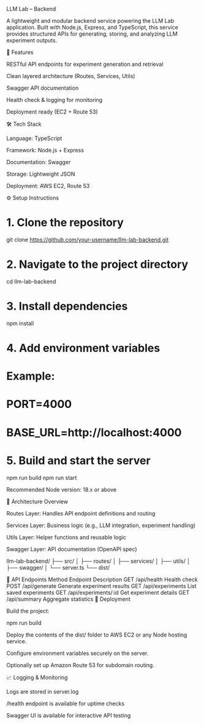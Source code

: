LLM Lab – Backend

A lightweight and modular backend service powering the LLM Lab application.
Built with Node.js, Express, and TypeScript, this service provides structured APIs for generating, storing, and analyzing LLM experiment outputs.

🚀 Features

RESTful API endpoints for experiment generation and retrieval

Clean layered architecture (Routes, Services, Utils)

Swagger API documentation

Health check & logging for monitoring

Deployment ready (EC2 + Route 53)

🛠 Tech Stack

Language: TypeScript

Framework: Node.js + Express

Documentation: Swagger

Storage: Lightweight JSON

Deployment: AWS EC2, Route 53

⚙️ Setup Instructions
# 1. Clone the repository
git clone https://github.com/your-username/llm-lab-backend.git

# 2. Navigate to the project directory
cd llm-lab-backend

# 3. Install dependencies
npm install

# 4. Add environment variables
# Example:
# PORT=4000
# BASE_URL=http://localhost:4000

# 5. Build and start the server
npm run build
npm run start


Recommended Node version: 18.x or above

🧭 Architecture Overview

Routes Layer: Handles API endpoint definitions and routing

Services Layer: Business logic (e.g., LLM integration, experiment handling)

Utils Layer: Helper functions and reusable logic

Swagger Layer: API documentation (OpenAPI spec)

llm-lab-backend/
├── src/
│   ├── routes/
│   ├── services/
│   ├── utils/
│   ├── swagger/
│   └── server.ts
└── dist/

📡 API Endpoints
Method	Endpoint	Description
GET	/api/health	Health check
POST	/api/generate	Generate experiment results
GET	/api/experiments	List saved experiments
GET	/api/experiments/:id	Get experiment details
GET	/api/summary	Aggregate statistics
🚀 Deployment

Build the project:

npm run build


Deploy the contents of the dist/ folder to AWS EC2 or any Node hosting service.

Configure environment variables securely on the server.

Optionally set up Amazon Route 53 for subdomain routing.

📈 Logging & Monitoring

Logs are stored in server.log

/health endpoint is available for uptime checks

Swagger UI is available for interactive API testing